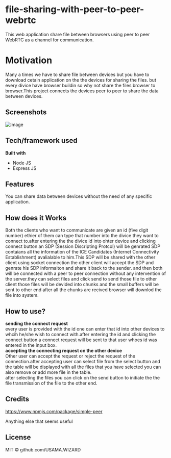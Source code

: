 # file-sharing-with-peer-to-peer-webrtc
This web application  share file between browsers using peer to peer WebRTC as a channel for communication.

# Motivation
Many a times we have to share file between devices but you have to download cetain application on the the devices for sharing the files.
but every divice have browser buildin so why not share the files browser to browser.This project connects the devices peer to peer to share the data between devices.


## Screenshots

![image](https://user-images.githubusercontent.com/47350008/114985665-eb26fe80-9e47-11eb-87b5-f144d7874b1e.png)


## Tech/framework used

**Built with**
<ul>
  <li>Node JS</li>
  <li>Express JS</li>
</ul>


## Features
You can share data between devices  without the need of any specific application.

## How does it Works
Both the clients who want to communicate are given an id (five digit number) ethier of them can type that number into the divice they want to connect to.after entering the the divice id into ohter device and clicking connect button an SDP (Session Discripting Protcol) will be genrated SDP contaians all the information of the ICE  Candidates (Internet Connectivity Establishment) avalialable to him.This SDP will be shared with the other client using socket connection the other client will accept the SDP and genrate his SDP informaiton and share it back to the sender.
and then both will be connected with a peer to peer connection without any intervention of the server.they can select files and click send to send those file to other client those files will be devided into chunks and the small buffers will be sent to other end after all the chunks are recived browser will downlod the file into system.



## How to use?
**sending the connect request** <br>
every user is provided with the id one can enter that id into other devices to whcih he/she wish to connect with.after entering the id and clicking the connect button a connect request will be sent to that user whoes id was entered in the input box.<br>
**accepting the connecting request on the other device** <br>
Other user can accept the request or reject the request of the connection.after accepting user can select file from the select button and the table will be displayed with all the files that you have selected you can also remove or add more file in the table.<br>
after selecting the files you can click on the send button to initiate the the file transmission of the file to the other end.

## Credits

https://www.npmjs.com/package/simple-peer

Anything else that seems useful

## License

MIT © github.com/USAMA.WIZARD
